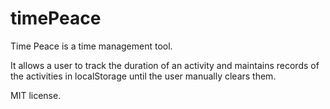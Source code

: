 timePeace
=========
Time Peace is a time management tool. 

It allows a user to track the duration of an activity and maintains records of the activities in localStorage until the user manually clears them. 

MIT license. 
